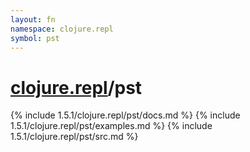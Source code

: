 ```yaml
---
layout: fn
namespace: clojure.repl
symbol: pst
---
```


# [clojure.repl](../)/pst

{% include 1.5.1/clojure.repl/pst/docs.md %}
{% include 1.5.1/clojure.repl/pst/examples.md %}
{% include 1.5.1/clojure.repl/pst/src.md %}

